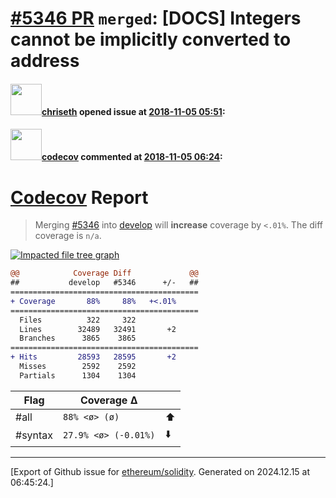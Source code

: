 # [\#5346 PR](https://github.com/ethereum/solidity/pull/5346) `merged`: [DOCS] Integers cannot be implicitly converted to address

#### <img src="https://avatars.githubusercontent.com/u/9073706?v=4" width="50">[chriseth](https://github.com/chriseth) opened issue at [2018-11-05 05:51](https://github.com/ethereum/solidity/pull/5346):



#### <img src="https://avatars.githubusercontent.com/in/254?v=4" width="50">[codecov](https://github.com/apps/codecov) commented at [2018-11-05 06:24](https://github.com/ethereum/solidity/pull/5346#issuecomment-435767329):

# [Codecov](https://codecov.io/gh/ethereum/solidity/pull/5346?src=pr&el=h1) Report
> Merging [#5346](https://codecov.io/gh/ethereum/solidity/pull/5346?src=pr&el=desc) into [develop](https://codecov.io/gh/ethereum/solidity/commit/88aee34c22d86a004848ae8bdc818b5168dd94cb?src=pr&el=desc) will **increase** coverage by `<.01%`.
> The diff coverage is `n/a`.

[![Impacted file tree graph](https://codecov.io/gh/ethereum/solidity/pull/5346/graphs/tree.svg?width=650&token=87PGzVEwU0&height=150&src=pr)](https://codecov.io/gh/ethereum/solidity/pull/5346?src=pr&el=tree)

```diff
@@            Coverage Diff             @@
##           develop   #5346      +/-   ##
==========================================
+ Coverage       88%     88%   +<.01%     
==========================================
  Files          322     322              
  Lines        32489   32491       +2     
  Branches      3865    3865              
==========================================
+ Hits         28593   28595       +2     
  Misses        2592    2592              
  Partials      1304    1304
```

| Flag | Coverage Δ | |
|---|---|---|
| #all | `88% <ø> (ø)` | :arrow_up: |
| #syntax | `27.9% <ø> (-0.01%)` | :arrow_down: |


-------------------------------------------------------------------------------



[Export of Github issue for [ethereum/solidity](https://github.com/ethereum/solidity). Generated on 2024.12.15 at 06:45:24.]
